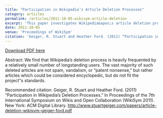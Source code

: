 ```yaml
---
title: "Participation in Wikipedia’s Article Deletion Processes"
category: articles
permalink: /articles/2011-10-05-wikisym-article-deletion
excerpt: 'This paper investigates Wikipedia&apos;s article deletion processes, finding that it is heavily populated by specialists.'
date: 2011-10-05
venue: 'Proceedings of WikiSym'
citation: 'Geiger, R. Stuart and Heather Ford. (2011) “Participation in Wikipedia’s Deletion Processes.” In Proceedings of the 7th International Symposium on Wikis and Open Collaboration (WikiSym 2011). New York: ACM Digital Library. http://www.stuartgeiger.com/papers/article-deletion-wikisym-geiger-ford.pdf'
---
```


<a href='http://www.stuartgeiger.com/papers/article-deletion-wikisym-geiger-ford.pdf'>Download PDF here</a>

Abstract: We find that Wikipedia’s deletion process is heavily frequented by a relatively small number of longstanding users. The vast majority of such deleted articles are not spam, vandalism, or “patent nonsense,” but rather articles which could be considered encyclopedic, but do not fit the project‟s standards.

 Recommended citation: Geiger, R. Stuart and Heather Ford. (2011) “Participation in Wikipedia’s Deletion Processes.” In Proceedings of the 7th International Symposium on Wikis and Open Collaboration (WikiSym 2011). New York: ACM Digital Library. http://www.stuartgeiger.com/papers/article-deletion-wikisym-geiger-ford.pdf